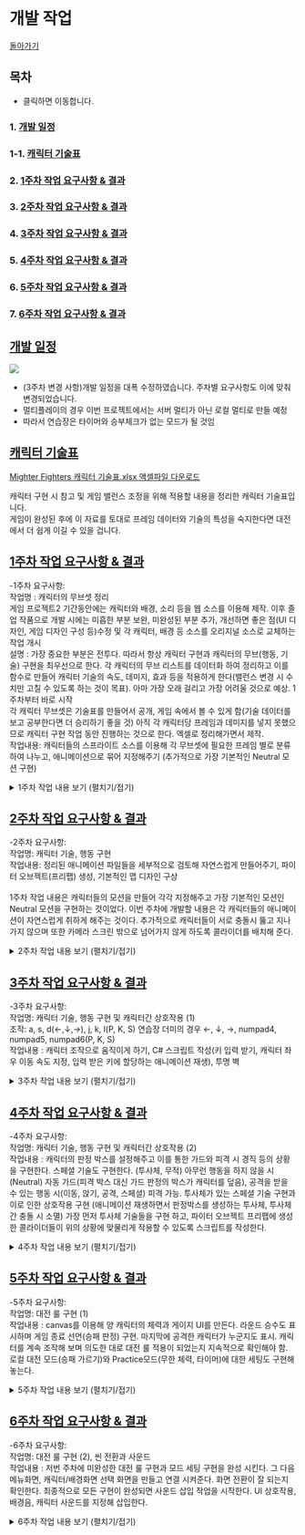 # 개발 작업
[돌아가기](index.md)
## 목차 <a name='0'></a>
- 클릭하면 이동합니다.
### 1. [개발 일정](#1)
### 1-1. [캐릭터 기술표](#1-1)
### 2. [1주차 작업 요구사항 & 결과](#2)
### 3. [2주차 작업 요구사항 & 결과](#3)
### 4. [3주차 작업 요구사항 & 결과](#4)
### 5. [4주차 작업 요구사항 & 결과](#5)
### 6. [5주차 작업 요구사항 & 결과](#6)
### 7. [6주차 작업 요구사항 & 결과](#7)  

## [개발 일정](#0) <a name='1'></a>

![](https://user-images.githubusercontent.com/49381621/141066891-01487f6c-1e59-4033-8b26-b4e162531207.PNG?raw=true)

- (3주차 변경 사항)개발 일정을 대폭 수정하였습니다. 주차별 요구사항도 이에 맞춰 변경되었습니다.
- 멀티플레이의 경우 이번 프로젝트에서는 서버 멀티가 아닌 로컬 멀티로 만들 예정
- 따라서 연습장은 타이머와 승부체크가 없는 모드가 될 것임

## [캐릭터 기술표](#0) <a name='1-1'></a>

[Mighter Fighters 캐릭터 기술표.xlsx 액셀파일 다운로드](https://github.com/DeepOneKim/DeepOneKim.github.io/files/7494509/Mighter.Fighters.xlsx)

캐릭터 구현 시 참고 및 게임 밸런스 조정을 위해 적용할 내용을 정리한 캐릭터 기술표입니다. <br>
게임이 완성된 후에 이 자료를 토대로 프레임 데이터와 기술의 특성을 숙지한다면 대전에서 더 쉽게 이길 수 있을 겁니다.
<br>
## [1주차 작업 요구사항 & 결과](#0) <a name='2'></a>
-1주차 요구사항: <br>
작업명 : 캐릭터의 무브셋 정리 <br>
게임 프로젝트2 기간동안에는 캐릭터와 배경, 소리 등을 웹 소스를 이용해 제작. 이후 졸업 작품으로 개발 시에는 미흡한 부분 보완, 미완성된 부분 추가, 개선하면 좋은 점(UI 디자인, 게임 디자인 구성 등)수정 및 각 캐릭터, 배경 등 소스를 오리지널 소스로 교체하는 작업 개시 <br>
설명 : 가장 중요한 부분은 전투다. 따라서 항상 캐릭터 구현과 캐릭터의 무브(행동, 기술) 구현을 최우선으로 한다. 각 캐릭터의 무브 리스트를 데이터화 하여 정리하고 이를 함수로 만들어 캐릭터 기술의 속도, 데미지, 효과 등을 적용하게 한다(밸런스 변경 시 수치만 고칠 수 있도록 하는 것이 목표). 아마 가장 오래 걸리고 가장 어려울 것으로 예상. 1주차부터 바로 시작 <br>
각 캐릭터 무브셋은 기술표를 만들어서 공개, 게임 속에서 볼 수 있게 함(기술 데이터를 보고 공부한다면 더 승리하기 좋을 것) 아직 각 캐릭터당 프레임과 데미지를 넣지 못했으므로 캐릭터 구현 작업 동안 진행하는 것으로 한다. 엑셀로 정리해가면서 제작. <br>
작업내용: 캐릭터들의 스프라이트 소스를 이용해 각 무브셋에 필요한 프레임 별로 분류하여 나누고, 애니메이션으로 묶어 지정해주기 (추가적으로 가장 기본적인 Neutral 모션 구현) <br>

<details>
    <summary>1주차 작업 내용 보기 (펼치기/접기)</summary>
  
<br>
1-2주차 작업 사항중 가장 첫번째로 한 것은 4명의 캐릭터들 고유의 모션 스프라이트 자료를 받아서 이들을 각각 모션별 하나의 애니메이션으로 만들기 위해 정리하는 것이였다. 외부 사이트에서 받은 스프라이트 자료들을 내가 원하는 무브셋에 맞게 정리하여 자연스럽게 보이도록 프레임을 삭제하거나 추가해주며 맞춰줬다.
<br>

<img src ="https://user-images.githubusercontent.com/49381621/141069247-dd5e96aa-e6d0-4e8a-922c-eebf4680991a.png">
    
<img src ="https://user-images.githubusercontent.com/49381621/140686443-4397cc65-c489-48bc-b31e-0c59cc5a41a1.PNG">
    
(예. 스콜피온의 스프라이트 자료) 
캐릭터별 모션은 각 14개 항목씩으로, 각각 Being Hit(피격시), Blocking(가드), Walk(걷기), Stand Punch(펀치), Stand Kick(킥), Stand Special(스페셜), Duck(앉기), Duck Punch(앉아 펀치), Duck Kick(앉아 킥), Duck Special(앉아 스페셜), Falling(패배시 쓰러지는 모션), Win Pose(승리 포즈), Timeout Lose(타임아웃 패배시 모션)이 있다. <br>
캐릭터가 4명이므로 총 56개의 모션이 있는 것이다.<br>
이렇게 정리한 각각의 캐릭터 스프라이트 들을 모션별로 분류해 유니티 에셋에 넣고 분류해 주었다.
그 후에는 작 모션별로 애니메이션을 만들어 캐릭터들에게 나누어 줬다.
    
<img src ="https://user-images.githubusercontent.com/49381621/140686574-cc379c7c-ff05-4be2-b659-c9fa74da71cf.png"><br>
    
테스트를 위해 만든 테스트 씬에 지형 역할을 대신할 Floor 오브젝트와 각 구현할 캐릭터들을 놓고 중력을 적용하여 넣었다.<br>
    
<img src ="https://user-images.githubusercontent.com/49381621/140686722-a6581116-0a09-485b-b987-c2aa4bec423f.png"><br>
    
그 다음 캐릭터들의 가장 기본적인 애니메이션인 Neutral(아무 행동도 안한 자세) 애니메이션을 넣기 위해 애니메이터에서 지정해 주었다.<br>
    
<img src ="https://user-images.githubusercontent.com/49381621/140686808-cd4cbb3c-754f-40f7-8561-0e64242efaf5.PNG"><br>
    
이제 기본적인 화면에서 게임을 실행하면 4명의 캐릭터들이 모두 Neutral 애니메이션을 재생한다.
<br>
    
<figure class="video_container">
  <video height="600" width="900" controls="true" allowfullscreen="true" poster="black.png">
    <source src="progressvideo/week1-1.mp4" type="video/mp4">
  </video>
</figure>    

<br>
 </details>
 
## [2주차 작업 요구사항 &  결과](#0) <a name='3'></a>
-2주차 요구사항: <br> 
작업명: 캐릭터 기술, 행동 구현 <br>
작업내용: 정리된 애니메이션 파일들을 세부적으로 검토해 자연스럽게 만들어주기, 파이터 오브젝트(프리팹) 생성, 기본적인 맵 디자인 구상<br>
<br>
1주차 작업 내용은 캐릭터들의 모션을 만들어 각각 지정해주고 가장 기본적인 모션인 Neutral 모션을 구현하는 것이었다. 이번 주차에 개발할 내용은 각 캐릭터들의 애니메이션이 자연스럽게 취하게 해주는 것이다. 추가적으로 캐릭터들이 서로 충돌시 뚫고 지나가지 않으며 또한 카메라 스크린 밖으로 넘어가지 않게 하도록 콜라이더를 배치해 준다.
<details>
    <summary>2주차 작업 내용 보기 (펼치기/접기)</summary>
    
<img src ="https://user-images.githubusercontent.com/49381621/141195640-e1ef9076-dd7f-47ec-b3fc-88f756dbcd18.PNG"> <br>    
    
1주차에 정리한 수많은 스프라이트와 애니메이션을 실제로 적용하고 후에 캐릭터 선택 등으로 지정될 1p, 2p의 캐릭터 오브젝트를 만들기 위해서 prefab을 생성했다. 이렇게 생성한 prefab에 1주차 때 적용했었던 중력, 충돌, 판정 등의 컴포넌트를 관리하기 용이하게 세분화하여 나눴다. <br>
    
<img src ="https://user-images.githubusercontent.com/49381621/141196517-a4c0f1e3-5456-4c9e-8b4e-d4276f46f384.PNG"> <br>
    
저번주에는 캐릭터의 스프라이트 정리 및 애니메이션 지정만 해주었는데, 이는 하나하나 재생해 보면 실제로는 굉장히 부자연스럽거나 어색하게 보였다. 앉은 자세 공격을 할때는 이미지 파일의 크기 차이로 캐릭터가 위아래로 출렁거렸고, 일부 액션들의 속도가 너무 빠르거나 느렸다. 그래서 각 무브셋에 해당하는 스프라이트를 삭제하거나 수정하고, 애니메이션 탭을 이용해 프레임 속도와 프레임 당 이미지 position을 지정해 주는 작업을 했다.
<br>    

<figure class="video_container">
  <video height="600" width="900" controls="true" allowfullscreen="true" poster="black.png">
    <source src="progressvideo/week2-1.mp4" type="video/mp4">
  </video>
</figure> 

<br>
    
<img src ="https://user-images.githubusercontent.com/49381621/141195691-668bdad3-ab71-4db5-b366-07b5b70284ac.PNG"> <br>
    
상대 캐릭터와 충돌시 이동이 제한되도록 지정해줄 몸 판정(MovementCollider)이다. 이는 양 캐릭터가 스크린 밖으로 벗어나는 것도 막아줄수 있다 (카메라 화면 너머에 보이지 않는 Collider(투명 벽)도 만들었다). <br>
    
<img src ="https://user-images.githubusercontent.com/49381621/141195880-b89c7af1-89f7-4879-a538-645cf10723d9.PNG"> <br>
    
피격 판정 박스이다. Top, Bottom으로 각 상반신과 하반신으로 나누었는데, 그 이유는 앉은 자세의 상단 공격 회피를 구현하기 위해서이다. 전신 무적 판정의 기술 사용시 모든 피격 판정 박스가 사라진다. <br>
    
<img src ="https://user-images.githubusercontent.com/49381621/141200283-112ef2bb-9d07-4862-a49d-4c73ce14d725.PNG"> <br>
    
같은 방법으로 다른 캐릭터들의 모션도 구현했다. 위의 경우 처럼 프리팹을 생성하여 각각 캐릭터들에게 지정된 애니메이션을 수정했다. <br>
    
</details>

## [3주차 작업 요구사항 &  결과](#0) <a name='4'></a>
-3주차 요구사항: <br> 
작업명: 캐릭터 기술, 행동 구현 및 캐릭터간 상호작용 (1) <br>
조작: a, s, d(←,↓,→), j, k, l(P, K, S) 연습장 더미의 경우 ←, ↓, →, numpad4, numpad5, numpad6(P, K, S) <br>
작업내용 : 캐릭터 조작으로 움직이게 하기, C# 스크립트 작성(키 입력 받기, 캐릭터 좌우 이동 속도 지정, 입력 받은 키에 할당하는 애니메이션 재생), 투명 벽

<details>
    <summary>3주차 작업 내용 보기 (펼치기/접기)</summary>

2주차 작업을 통해 모든 캐릭터의 모션을 구현했다. C# 스크립트를 작성해서 기존에 만든 프리팹에 컴포넌트로 지정해주어 해당 모션들을 재생 할 수 있게하고, 직접 이동시킴으로써 각 캐릭터간 충돌 상황과 맵 이탈 방지를 체크할 것이다.
<br>
    
<br>    
</details>

## [4주차 작업 요구사항 &  결과](#0) <a name='5'></a>
-4주차 요구사항: <br> 
작업명: 캐릭터 기술, 행동 구현 및 캐릭터간 상호작용 (2) <br>
작업내용 : 캐릭터의 판정 박스를 설정해주고 이를 통한 가드와 피격 시 경직 등의 상황을 구현한다. 스페셜 기술도 구현한다. (투사체, 무적)
아무런 행동을 하지 않을 시(Neutral) 자동 가드(피격 박스 대신 가드 판정의 박스가 캐릭터를 덮음), 공격을 받을 수 있는 행동 시(이동, 앉기, 공격, 스페셜) 피격 가능.
투사체가 있는 스페셜 기술 구현과 이로 인한 상호작용 구현 (애니메이션 재생하면서 판정박스를 생성하는 투사체, 투사체간 충돌 시 소멸)
가장 먼저 투사체 기술들을 구현 하고, 파이터 오브젝트 프리팹에 생성한 콜라이더들이 위의 상황에 맞물리게 작용할 수 있도록 스크립트를 작성한다.

<details>
    <summary>4주차 작업 내용 보기 (펼치기/접기)</summary>
3주차에서는 캐릭터들의 기본적인 이동과 일부 공격을 구현해 줬다(서서 공격). 이번 주차에는 투사체를 발사하는 스페셜 기술, 앉은 자세 기술들과 스페셜 공격시 취하는 모션과 무적 판정 등을 넣어줄 것이다.    
<br>
    
<br>    
</details>

## [5주차 작업 요구사항 &  결과](#0) <a name='6'></a>
-5주차 요구사항: <br> 
작업명: 대전 룰 구현 (1)<br>
작업내용 : canvas를 이용해 양 캐릭터의 체력과 게이지 UI를 만든다. 라운드 승수도 표시하며 게임 종료 선언(승패 판정) 구현. 마지막에 공격한 캐릭터가 누군지도 표시.
캐릭터를 계속 조작해 보며 의도한 대로 대전 룰 적용이 되었는지 지속적으로 확인해야 함. 로컬 대전 모드(승패 가르기)와 Practice모드(무한 체력, 타이머)에 대한 세팅도 구현해놓는다.

<details>
    <summary>5주차 작업 내용 보기 (펼치기/접기)</summary>
    ![5](https://user-images.githubusercontent.com/49381621/145254694-6a1d86a5-604e-4591-892c-b84f9602b49a.PNG)
<br>
    
<br>    
</details>

## [6주차 작업 요구사항 &  결과](#0) <a name='7'></a>
-6주차 요구사항: <br> 
작업명: 대전 룰 구현 (2), 씬 전환과 사운드 <br>
작업내용 : 저번 주차에 미완성한 대전 룰 구현과 모드 세팅 구현을 완성 시킨다. 그 다음 메뉴화면, 캐릭터/배경화면 선택 화면을 만들고 연결 시켜준다. 화면 전환이 잘 되는지 확인한다.
최종적으로 모든 구현이 완성되면 사운드 삽입 작업을 시작한다. UI 상호작용, 배경음, 캐릭터 사운드를 지정해 삽입한다.

<details>
    <summary>6주차 작업 내용 보기 (펼치기/접기)</summary>
    ![1](https://user-images.githubusercontent.com/49381621/145254373-cce4426e-0e0e-4b99-8c5b-47fb205a94da.PNG)
    ![2](https://user-images.githubusercontent.com/49381621/145254388-55c856ff-ba15-4464-baa8-a6170c120a30.PNG)
    ![3](https://user-images.githubusercontent.com/49381621/145254395-fcc5eeec-49c9-4069-8c7b-e9cff7bcd0cb.PNG)
    ![4](https://user-images.githubusercontent.com/49381621/145254441-a55be18f-dafe-4646-af7a-fb8cf04f6448.PNG)

<br>
    
<br>    
</details>

